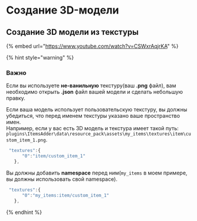 # Создание 3D-модели

## Создание 3D модели из текстуры

{% embed url="https://www.youtube.com/watch?v=CSWxrAqjrKA" %}

{% hint style="warning" %}
### Важно

Если вы используете **не-ванильную** текстуру(ваш **.png** файл), вам необходимо открыть **.json** файл вашей модели и сделать небольшую правку.

Если ваша модель использует пользовательскую текстуру, вы должны убедиться, что перед именем текстуры указано ваше пространство имен.\
Например, если у вас есть 3D модель и текстура имеет такой путь: `plugins\ItemsAdder\data\resource_pack\assets\my_items\textures\item\custom_item_1.png`.

```javascript
 "textures":{
      "0":"item/custom_item_1"
   },
```

Вы должны добавить **namespace** перед ним(`my_items` в моем примере, вы должны использовать свой namespace).

```javascript
 "textures":{
      "0":"my_items:item/custom_item_1"
   },
```
{% endhint %}
